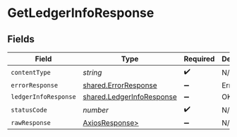 # GetLedgerInfoResponse


## Fields

| Field                                                                  | Type                                                                   | Required                                                               | Description                                                            |
| ---------------------------------------------------------------------- | ---------------------------------------------------------------------- | ---------------------------------------------------------------------- | ---------------------------------------------------------------------- |
| `contentType`                                                          | *string*                                                               | :heavy_check_mark:                                                     | N/A                                                                    |
| `errorResponse`                                                        | [shared.ErrorResponse](../../models/shared/errorresponse.md)           | :heavy_minus_sign:                                                     | Error                                                                  |
| `ledgerInfoResponse`                                                   | [shared.LedgerInfoResponse](../../models/shared/ledgerinforesponse.md) | :heavy_minus_sign:                                                     | OK                                                                     |
| `statusCode`                                                           | *number*                                                               | :heavy_check_mark:                                                     | N/A                                                                    |
| `rawResponse`                                                          | [AxiosResponse>](https://axios-http.com/docs/res_schema)               | :heavy_minus_sign:                                                     | N/A                                                                    |